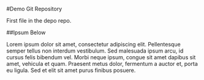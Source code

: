 #Demo Git Repository

First file in the depo repo.

##Ipsum Below

Lorem ipsum dolor sit amet, consectetur adipiscing elit. Pellentesque semper tellus non interdum vestibulum. Sed malesuada ipsum arcu, id cursus felis bibendum vel. Morbi neque ipsum, congue sit amet dapibus sit amet, vehicula et quam. Praesent metus dolor, fermentum a auctor et, porta eu ligula. Sed et elit sit amet purus finibus posuere.
